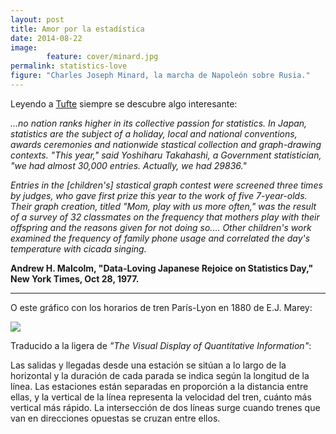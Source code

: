```yaml
---
layout: post
title: Amor por la estadística
date: 2014-08-22
image: 
        feature: cover/minard.jpg
permalink: statistics-love
figure: "Charles Joseph Minard, la marcha de Napoleón sobre Rusia."
---
```

Leyendo a [Tufte](http://www.edwardtufte.com/tufte/books_vdqi) siempre se descubre algo interesante:

*...no nation ranks higher in its collective passion for statistics. In Japan, statistics are the subject of a holiday, local and national conventions, awards ceremonies and nationwide stastical collection and graph-drawing contexts. "This year," said Yoshiharu Takahashi, a Government statistician, "we had almost 30,000 entries. Actually, we had 29836."*

*Entries in the [children's] stastical graph contest were screened three times by judges, who gave first prize this year to the work of five 7-year-olds. Their graph creation, titled "Mom, play with us more often," was the result of a survey of 32 classmates on the frequency that mothers play with their offspring and the reasons given for not doing so.... Other children's work examined the frequency of family phone usage and correlated the day's temperature with cicada singing.*

**Andrew H. Malcolm, "Data-Loving Japanese Rejoice on Statistics Day," New York Times, Oct 28, 1977.**

---

O este gráfico con los horarios de tren París-Lyon en 1880 de E.J. Marey:

![](https://dl.dropboxusercontent.com/u/55065502/paris_train_schedule.jpg)

Traducido a la ligera de *"The Visual Display of Quantitative Information"*:

Las salidas  y llegadas desde una estación se sitúan a lo largo de la horizontal y la duración de cada parada se indica según la longitud de la línea. Las estaciones están separadas en proporción a la distancia entre ellas, y la vertical de la línea representa la velocidad del tren, cuánto más vertical más rápido. La intersección de dos líneas surge cuando trenes que van en direcciones opuestas se cruzan entre ellos.